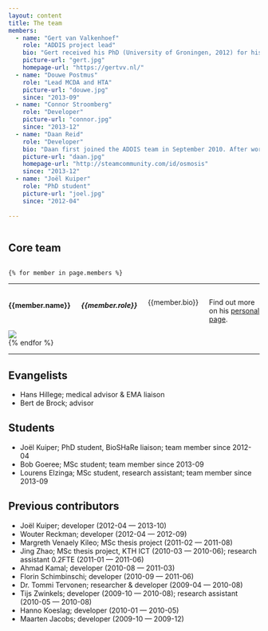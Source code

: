 ```yaml
---
layout: content
title: The team
members:
  - name: "Gert van Valkenhoef"
    role: "ADDIS project lead"
    bio: "Gert received his PhD (University of Groningen, 2012) for his methodological work on evidence-based decision support for drug benefit-risk assessment. During his PhD he also led the software development team that implemented those methods in ADDIS 1. He now oversees the development of ADDIS 2 for the IMI GetReal project. Gert holds an MSc in Artificial Intelligence (University of Groningen, 2009)."
    picture-url: "gert.jpg"
    homepage-url: "https://gertvv.nl/"
  - name: "Douwe Postmus"
    role: "Lead MCDA and HTA"
    picture-url: "douwe.jpg"
    since: "2013-09"
  - name: "Connor Stroomberg"
    role: "Developer"
    picture-url: "connor.jpg"
    since: "2013-12"
  - name: "Daan Reid"
    role: "Developer"
    bio: "Daan first joined the ADDIS team in September 2010. After working on several other software development projects within the UMCG he rejoined the team on October 2013 to work on ADDIS 2. Daan has a PhD in theoretical biology (University of Groningen, 2010) and an MSc in Artificial Intelligence."
    picture-url: "daan.jpg"
    homepage-url: "http://steamcommunity.com/id/osmosis"
    since: "2013-12"
  - name: "Joël Kuiper"
    role: "PhD student"
    picture-url: "joel.jpg"
    since: "2012-04"
   
---
```


<div class="row">
	<div class="large-12 columns">
<h2>Core team</h2>
	</div>
</div>

	{% for member in page.members %}
<div class="row">
	<hr>
	<div class="large-8 columns">
		<h4>{{member.name}}</h4>
		<h5>{{member.role}}</h5>
		<p>{{member.bio}}</p>
		<p>Find out more on his <a href="{{member.homepage-url}}" title="{{member.name}}">personal page</a>.
	</div>
	<div class="large-3 columns">
		<img class="screen-shot" src="/images/about/{{member.picture-url}}">
	</div>
</div>
	{% endfor %}
<hr>

## Evangelists

- Hans Hillege; medical advisor & EMA liaison
- Bert de Brock; advisor

## Students

- Joël Kuiper; PhD student, BioSHaRe liaison; team member since 2012-04
- Bob Goeree; MSc student; team member since 2013-09
- Lourens Elzinga; MSc student, research assistant; team member since 2013-09

## Previous contributors

- Joël Kuiper; developer (2012-04 — 2013-10)
- Wouter Reckman; developer (2012-04 — 2012-09)
- Margreth Venaely Kileo; MSc thesis project (2011-02 — 2011-08)
- Jing Zhao; MSc thesis project, KTH ICT (2010-03 — 2010-06); research assistant 0.2FTE (2011-01 — 2011-06)
- Ahmad Kamal; developer (2010-08 — 2011-03)
- Florin Schimbinschi; developer (2010-09 — 2011-06)
- Dr. Tommi Tervonen; researcher & developer (2009-04 — 2010-08)
- Tijs Zwinkels; developer (2009-10 — 2010-08); research assistant (2010-05 — 2010-08)
- Hanno Koeslag; developer (2010-01 — 2010-05)
- Maarten Jacobs; developer (2009-10 — 2009-12)
